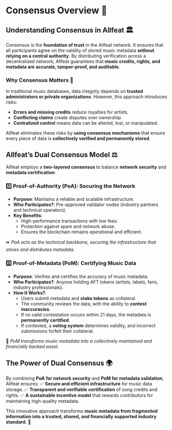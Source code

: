 # Consensus Overview 🔗

## Understanding Consensus in Allfeat 🏛️

Consensus is the **foundation of trust** in the Allfeat network. It ensures that all participants agree on the validity of stored music metadata **without relying on a central authority**. By distributing verification across a decentralized network, Allfeat guarantees that **music credits, rights, and metadata are accurate, tamper-proof, and auditable**.

### Why Consensus Matters 🎼

In traditional music databases, data integrity depends on **trusted administrators or private organizations**. However, this approach introduces risks:

- **Errors and missing credits** reduce royalties for artists.
- **Conflicting claims** create disputes over ownership.
- **Centralized control** means data can be altered, lost, or manipulated.

Allfeat eliminates these risks by **using consensus mechanisms** that ensure every piece of data is **collectively verified and permanently stored**.

## Allfeat’s Dual Consensus Model ⚖️

Allfeat employs a **two-layered consensus** to balance **network security** and **metadata certification**:

### 1️⃣ Proof-of-Authority (PoA): Securing the Network

- **Purpose**: Maintains a reliable and scalable infrastructure.
- **Who Participates?**: Pre-approved validator nodes (industry partners and technical operators).
- **Key Benefits**:
    - High-performance transactions with low fees.
    - Protection against spam and network abuse.
    - Ensures the blockchain remains operational and efficient.

⏩ _PoA acts as the technical backbone, securing the infrastructure that stores and distributes metadata._

### 2️⃣ Proof-of-Metadata (PoM): Certifying Music Data

- **Purpose**: Verifies and certifies the accuracy of music metadata.
- **Who Participates?**: Anyone holding AFT tokens (artists, labels, fans, industry professionals).
- **How It Works?**:
    - Users submit metadata and **stake tokens** as collateral.
    - The community reviews the data, with the ability to **contest inaccuracies**.
    - If no valid contestation occurs within 21 days, the metadata is **permanently certified**.
    - If contested, a **voting system** determines validity, and incorrect submissions forfeit their collateral.

🎯 _PoM transforms music metadata into a collectively maintained and financially backed asset._

## The Power of Dual Consensus 🌍

By combining **PoA for network security** and **PoM for metadata validation**, Allfeat ensures:
✅ **Secure and efficient infrastructure** for music data storage.
✅ **Transparent and verifiable certification** of song credits and rights.
✅ **A sustainable incentive model** that rewards contributors for maintaining high-quality metadata.

This innovative approach transforms **music metadata from fragmented information into a trusted, shared, and financially supported industry standard**. 🚀

